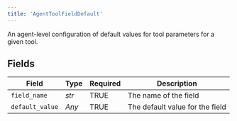 ```yaml
---
title: 'AgentToolFieldDefault'
---
```


An agent-level configuration of default values for tool parameters for a given tool.


## Fields

| Field                           | Type                            | Required                        | Description                     |
| ------------------------------- | ------------------------------- | ------------------------------- | ------------------------------- |
| `field_name`                    | *str*                           | TRUE              | The name of the field           |
| `default_value`                 | *Any*                           | TRUE              | The default value for the field |